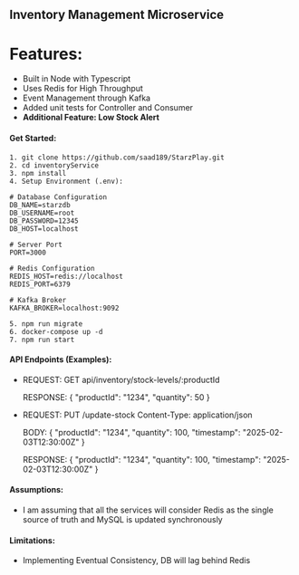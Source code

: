## Inventory Management Microservice

# Features:
- Built in Node with Typescript
- Uses Redis for High Throughput
- Event Management through Kafka
- Added unit tests for Controller and Consumer
- **Additional Feature: Low Stock Alert**

 #### Get Started:

```
1. git clone https://github.com/saad189/StarzPlay.git
2. cd inventoryService
3. npm install
4. Setup Environment (.env):

# Database Configuration
DB_NAME=starzdb
DB_USERNAME=root
DB_PASSWORD=12345
DB_HOST=localhost

# Server Port
PORT=3000

# Redis Configuration
REDIS_HOST=redis://localhost
REDIS_PORT=6379

# Kafka Broker
KAFKA_BROKER=localhost:9092

5. npm run migrate
6. docker-compose up -d
7. npm run start

```
#### API Endpoints (Examples):

- REQUEST: GET api/inventory/stock-levels/:productId
  
  RESPONSE: { "productId": "1234", "quantity": 50 }

- REQUEST: PUT /update-stock
  Content-Type: application/json
  
  BODY:
  {
    "productId": "1234",
    "quantity": 100,
    "timestamp": "2025-02-03T12:30:00Z"
  }
  
  RESPONSE:
  {
    "productId": "1234",
    "quantity": 100,
    "timestamp": "2025-02-03T12:30:00Z"
  }

#### Assumptions:
- I am assuming that all the services will consider Redis as the single source of truth and MySQL is updated synchronously


#### Limitations:
- Implementing Eventual Consistency, DB will lag behind Redis






  
  
